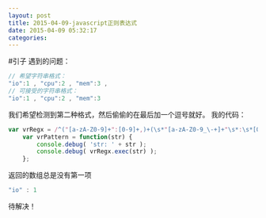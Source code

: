 ```yaml
---
layout: post
title: 2015-04-09-javascript正则表达式
date: 2015-04-09 05:32:17
categories:
---
```

#引子
遇到的问题：
```javascript
// 希望字符串格式：
"io":1 , "cpu":2 , "mem":3 ,
// 可接受的字符串格式：
"io":1 , "cpu":2 , "mem":3
```
我们希望检测到第二种格式，然后偷偷的在最后加一个逗号就好。
我的代码：
```javascript
var vrRegx = /^("[a-zA-Z0-9]+":[0-9]+,)+(\s*"[a-zA-Z0-9_\-+]+"\s*:\s*[0-9]+\s*)?$/;
    var vrPattern = function(str) {
        console.debug( 'str: ' + str );
        console.debug( vrRegx.exec(str) );
    };
```
返回的数组总是没有第一项
```javascript
"io" : 1
```
待解决！